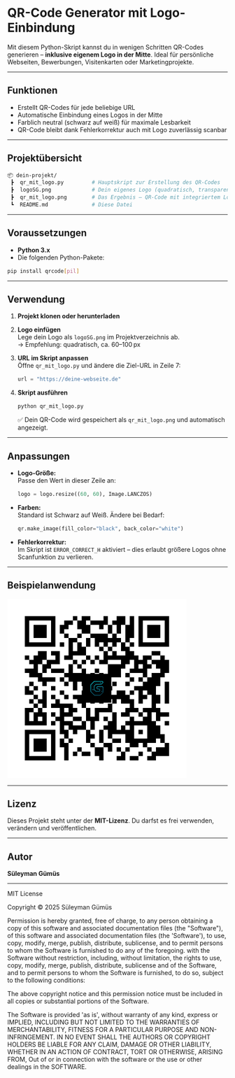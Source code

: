 
# QR-Code Generator mit Logo-Einbindung

Mit diesem Python-Skript kannst du in wenigen Schritten QR-Codes generieren – **inklusive eigenem Logo in der Mitte**. Ideal für persönliche Webseiten, Bewerbungen, Visitenkarten oder Marketingprojekte.

---

## Funktionen

- Erstellt QR-Codes für jede beliebige URL
- Automatische Einbindung eines Logos in der Mitte
- Farblich neutral (schwarz auf weiß) für maximale Lesbarkeit
- QR-Code bleibt dank Fehlerkorrektur auch mit Logo zuverlässig scanbar

---

## Projektübersicht

```bash
📦 dein-projekt/
 ┣  qr_mit_logo.py         # Hauptskript zur Erstellung des QR-Codes
 ┣  logoSG.png             # Dein eigenes Logo (quadratisch, transparent oder ohne)
 ┣  qr_mit_logo.png        # Das Ergebnis – QR-Code mit integriertem Logo
 ┗  README.md              # Diese Datei
```

---

## Voraussetzungen

- **Python 3.x**
- Die folgenden Python-Pakete:

```bash
pip install qrcode[pil]
```

---

## Verwendung

1. **Projekt klonen oder herunterladen**

2. **Logo einfügen**  
   Lege dein Logo als `logoSG.png` im Projektverzeichnis ab.  
   → Empfehlung: quadratisch, ca. 60–100 px

3. **URL im Skript anpassen**  
   Öffne `qr_mit_logo.py` und ändere die Ziel-URL in Zeile 7:

   ```python
   url = "https://deine-webseite.de"
   ```

4. **Skript ausführen**

   ```bash
   python qr_mit_logo.py
   ```

   ✅ Dein QR-Code wird gespeichert als `qr_mit_logo.png` und automatisch angezeigt.

---

## Anpassungen

- **Logo-Größe:**  
  Passe den Wert in dieser Zeile an:

  ```python
  logo = logo.resize((60, 60), Image.LANCZOS)
  ```

- **Farben:**  
  Standard ist Schwarz auf Weiß. Ändere bei Bedarf:

  ```python
  qr.make_image(fill_color="black", back_color="white")
  ```

- **Fehlerkorrektur:**  
  Im Skript ist `ERROR_CORRECT_H` aktiviert – dies erlaubt größere Logos ohne Scanfunktion zu verlieren.

---

## Beispielanwendung

![qr_code_preview](qr_mit_logo.png)

---

## Lizenz

Dieses Projekt steht unter der **MIT-Lizenz**. Du darfst es frei verwenden, verändern und veröffentlichen.

---

## Autor

**Süleyman Gümüs**  

---

MIT License

Copyright © 2025 Süleyman Gümüs

Permission is hereby granted, free of charge, to any person obtaining a copy of this software and associated documentation files (the "Software"),
of this software and associated documentation files (the 'Software'), to use, copy, modify, merge, publish, distribute, sublicense, and to permit persons to whom the Software is furnished to do any of the foregoing.
with the Software without restriction, including, without limitation, the rights
to use, copy, modify, merge, publish, distribute, sublicense and of the Software, and to permit persons to whom the Software is
furnished, to do so, subject to the following conditions:

The above copyright notice and this permission notice must be included in all
copies or substantial portions of the Software.

The Software is provided 'as is', without warranty of any kind, express or
IMPLIED, INCLUDING BUT NOT LIMITED TO THE WARRANTIES OF MERCHANTABILITY,
FITNESS FOR A PARTICULAR PURPOSE AND NON-INFRINGEMENT. IN NO EVENT SHALL THE
AUTHORS OR COPYRIGHT HOLDERS BE LIABLE FOR ANY CLAIM, DAMAGE OR OTHER
LIABILITY, WHETHER IN AN ACTION OF CONTRACT, TORT OR OTHERWISE, ARISING FROM,
Out of or in connection with the software or the use or other dealings in the
SOFTWARE.

